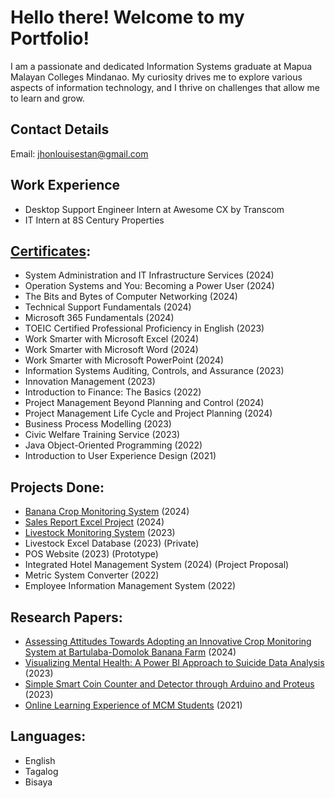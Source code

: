 # Hello there! Welcome to my Portfolio!

I am a passionate and dedicated Information Systems graduate at Mapua Malayan Colleges Mindanao. My curiosity drives me to explore various aspects of information technology, and I thrive on challenges that allow me to learn and grow.

## Contact Details
Email: jhonlouisestan@gmail.com

## Work Experience
- Desktop Support Engineer Intern at Awesome CX by Transcom
- IT Intern at 8S Century Properties

## [Certificates](https://github.com/jhonlouisetan/Certificates):
- System Administration and IT Infrastructure Services (2024)
- Operation Systems and You: Becoming a Power User (2024)
- The Bits and Bytes of Computer Networking (2024)
- Technical Support Fundamentals (2024)
- Microsoft 365 Fundamentals (2024)
- TOEIC Certified Professional Proficiency in English (2023)
- Work Smarter with Microsoft Excel (2024)
- Work Smarter with Microsoft Word (2024)
- Work Smarter with Microsoft PowerPoint (2024)
- Information Systems Auditing, Controls, and Assurance (2023)
- Innovation Management (2023)
- Introduction to Finance: The Basics (2022)
- Project Management Beyond Planning and Control (2024)
- Project Management Life Cycle and Project Planning (2024)
- Business Process Modelling (2023)
- Civic Welfare Training Service (2023)
- Java Object-Oriented Programming (2022)
- Introduction to User Experience Design (2021)

## Projects Done:
- [Banana Crop Monitoring System](https://github.com/jhonlouisetan/banana-CMS/tree/main) (2024)
- [Sales Report Excel Project](https://github.com/jhonlouisetan/Sales-Report-Excel-Project) (2024)
- [Livestock Monitoring System](https://github.com/jhonlouisetan/Livestock-Monitoring-System) (2023)
- Livestock Excel Database (2023) (Private)
- POS Website (2023) (Prototype)
- Integrated Hotel Management System (2024) (Project Proposal)
- Metric System Converter (2022)
- Employee Information Management System (2022)

## Research Papers:
- [Assessing Attitudes Towards Adopting an Innovative Crop Monitoring System at Bartulaba-Domolok Banana Farm](https://github.com/jhonlouisetan/banana-CMS/tree/main) (2024)
- [Visualizing Mental Health: A Power BI Approach to Suicide Data Analysis](https://github.com/jhonlouisetan/Mental-Health-BI-Project) (2023)
- [Simple Smart Coin Counter and Detector through Arduino and Proteus](https://github.com/jhonlouisetan/Coin-Detector-Project) (2023)
- [Online Learning Experience of MCM Students](https://github.com/jhonlouisetan/Mini-Research) (2021)

## Languages:
- English
- Tagalog
- Bisaya









